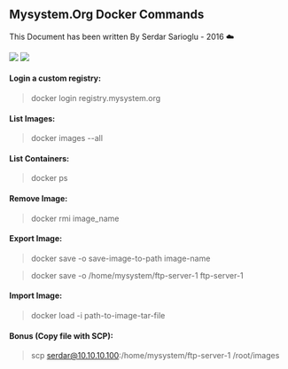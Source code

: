 ## Mysystem.Org Docker Commands

This Document has been written By Serdar Sarioglu - 2016 :cloud:

<a href="https://mysystem.org" title="Mysystem.org"><img src="https://img.shields.io/website-up-down-green-red/http/shields.io.svg?label=Visit%20mysystem.org"></a>
<a href="https://www.paypal.me/ssarioglu" title="Support project"><img src="https://img.shields.io/badge/Donate%20me-paypal-brightgreen.svg"></a>


#### Login a custom registry:
>docker login registry.mysystem.org

#### List Images:
>docker images --all

#### List Containers:
>docker ps

#### Remove Image:
>docker rmi image_name

#### Export Image:
>docker save -o save-image-to-path image-name

>docker save -o /home/mysystem/ftp-server-1 ftp-server-1

#### Import Image:
>docker load -i path-to-image-tar-file

#### Bonus (Copy file with SCP):
>scp serdar@10.10.10.100:/home/mysystem/ftp-server-1 /root/images
